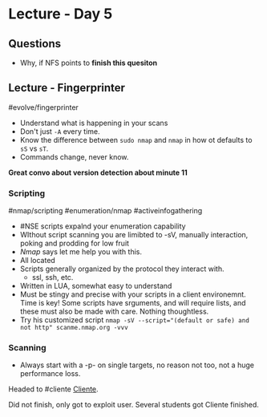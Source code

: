 # Lecture - Day 5

## Questions
- Why, if NFS points to **finish this quesiton**

## Lecture - Fingerprinter
#evolve/fingerprinter
- Understand what is happening in your scans
- Don't just `-A` every time. 
- Know the difference between `sudo nmap` and `nmap` in how ot defaults to `sS` vs `sT`. 
- Commands change, never know. 

**Great convo about version detection about minute 11**

### Scripting
#nmap/scripting #enumeration/nmap #activeinfogathering 

- #NSE scripts expalnd your enumeration capability
- WIthout script scanning you are limibted to -sV, manually interaction, poking and prodding for low fruit
- *Nmap* says let me help you with this. 
- All located
- Scripts generally organized by the protocol they interact with. 
	- ssl, ssh, etc. 
- Written in LUA, somewhat easy to understand
- Must be stingy and precise with your scripts in a client environemnt. Time is key! Some scripts have srguments, and will require lists, and these must also be made with care. Nothing thoughtless. 
- Try his customized script `nmap -sV --script="(default or safe) and not http" scanme.nmap.org -vvv`

### Scanning
- Always start with a -p- on single targets, no reason not too, not a huge performance loss. 

Headed to #cliente [Cliente](Evolve%20Labs/Cliente.md).

Did not finish, only got to exploit user. Several students got Cliente finished. 